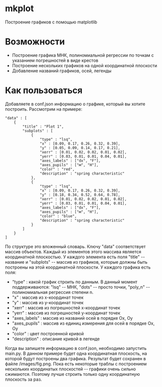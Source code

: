 # mkplot
Построение графиков с помощью matplotlib

# Возможности
- Построение графика МНК, полиномиальной регрессии по точкам с указанием погрешностей в виде крестов
- Построение нескольких графиков на одной координатной плоскости
- Добавление названий графиков, осей, легенды

# Как пользоваться
Добавляете в conf.json информацию о графике, который вы хотите построить. Рассмотрим на примере:

    "data" : [
        {
            "title" : "Plot 1",
            "subplots" : [
                {
                    "type" : "lsq",
                    "x" : [0.09, 0.17, 0.26, 0.32, 0.39],
                    "y" : [0.05, 0.09, 0.14, 0.17, 0.21],
                    "xerr" : [0.01, 0.02, 0.02, 0.01, 0.02],
                    "yerr" : [0.03, 0.01, 0.01, 0.04, 0.01],
                    "axes_labels" : ["dx", "F"],
                    "axes_pupils" : ["м", "Н"],
                    "color" : "red",
                    "description" : "spring characteristic"
                },
                {
                    "type" : "lsq",
                    "x" : [0.09, 0.17, 0.26, 0.32, 0.39],
                    "y" : [0.18, 0.34, 0.52, 0.64, 0.78],
                    "xerr" : [0.01, 0.02, 0.02, 0.01, 0.02],
                    "yerr" : [0.03, 0.01, 0.01, 0.04, 0.01],
                    "axes_labels" : ["dx", "F"],
                    "axes_pupils" : ["м", "Н"],
                    "color" : "blue",
                    "description" : "spring characteristic"
                }
            ]
        }
    ]

По структуре это вложенный словарь. Ключу "data" соответствует массив объектов. Каждый из элементов этого массива является координатной плоскостью.
У каждого элемента есть поля "title" -- название и "subplots" -- массив из графиков, которые должны быть построены на этой координатной плоскости.
У каждого графика есть поля:
- "type" : какой график строить по данным. В данный момент поддерживаются: "lsq" -- МНК, "dots" -- просто точки, "poly_n" -- полиномиальная регрессия степени n.
- "x" : массив из x-координат точек
- "y" : массив из y-координат точек
- "xerr" : массив из погрешностей x-координат точек
- "yerr" : массив из погрешностей y-координат точек
- "axes_labels" : массив из названий осей в порядке Ox, Oy
- "axes_pupils" : массив из единиц измерения для осей в порядке Ox, Oy
- "color" : цвет построенной кривой
- "description" : описание кривой в легенде

Когда вы запишете информацию в conf.json, необходимо запустить main.py.
В данном примере будет одна координатная плоскость, на которой будут построены два графика.
Результат будет сохранен в файле /images/fig.png.
Пока есть некоторые траблы с построением нескольких координатых плоскостей -- графики очень сильно сжимаются. 
Поэтому лучше строить только одну координатную плоскость за раз.
